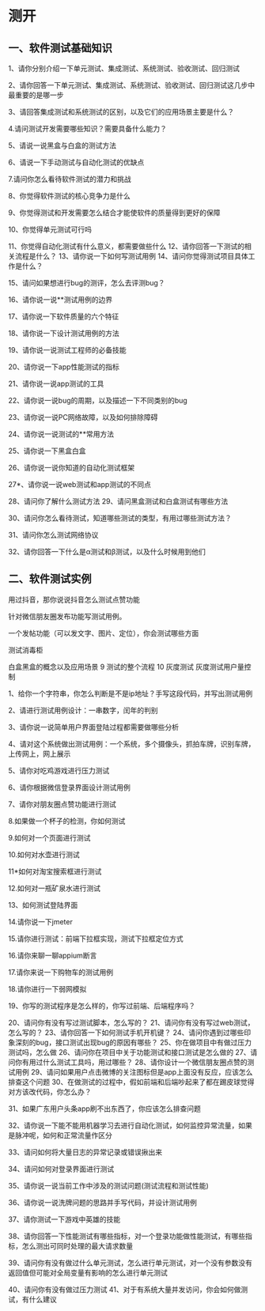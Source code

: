 # 测开

## 一、软件测试基础知识
1、请你分别介绍一下单元测试、集成测试、系统测试、验收测试、回归测试

2、请你回答一下单元测试、集成测试、系统测试、验收测试、回归测试这几步中最重要的是哪一步

3、请回答集成测试和系统测试的区别，以及它们的应用场景主要是什么？

4.请问测试开发需要哪些知识？需要具备什么能力？

5、请说一说黑盒与白盒的测试方法 

6、请说一下手动测试与自动化测试的优缺点

7.请问你怎么看待软件测试的潜力和挑战

8、你觉得软件测试的核心竞争力是什么

9、你觉得测试和开发需要怎么结合才能使软件的质量得到更好的保障

10、你觉得单元测试可行吗

11、你觉得自动化测试有什么意义，都需要做些什么
12、请你回答一下测试的相关流程是什么？
13、请你说一下如何写测试用例
14、请问你觉得测试项目具体工作是什么？

15、请问如果想进行bug的测评，怎么去评测bug？

16、请你说一说**测试用例的边界

17、请你说一下软件质量的六个特征

18、请你说一下设计测试用例的方法

19、请你说一说测试工程师的必备技能

20、请你说一下app性能测试的指标

21、请你说一说app测试的工具

22、请你说一说bug的周期，以及描述一下不同类别的bug

23、请你说一说PC网络故障，以及如何排除障碍

24、请你说一说测试的**常用方法

25、请你说一下黑盒白盒

26、请你说一说你知道的自动化测试框架

27*、请你说一说web测试和app测试的不同点

28、请问你了解什么测试方法
29、请问黑盒测试和白盒测试有哪些方法

30、请问你怎么看待测试，知道哪些测试的类型，有用过哪些测试方法？

31、请问你怎么测试网络协议

32、请你回答一下什么是α测试和β测试，以及什么时候用到他们

## 二、软件测试实例

用过抖音，那你说说抖音怎么测试点赞功能

针对微信朋友圈发布功能写测试用例。

一个发帖功能（可以发文字、图片、定位），你会测试哪些方面

测试消毒柜

白盒黑盒的概念以及应用场景
9 测试的整个流程
10 灰度测试 灰度测试用户量控制

1、给你一个字符串，你怎么判断是不是ip地址？手写这段代码，并写出测试用例

2、请进行测试用例设计：一串数字，闰年的判别

3、请你说一说简单用户界面登陆过程都需要做哪些分析

4、请对这个系统做出测试用例：一个系统，多个摄像头，抓拍车牌，识别车牌，上传网上，网上展示

5、请你对吃鸡游戏进行压力测试

6、请你根据微信登录界面设计测试用例

7、请你对朋友圈点赞功能进行测试

8.如果做一个杯子的检测，你如何测试

9.如何对一个页面进行测试

10.如何对水壶进行测试

11*如何对淘宝搜索框进行测试

12.如何对一瓶矿泉水进行测试

13、如何测试登陆界面

14.请你说一下jmeter

15.请你进行测试：前端下拉框实现，测试下拉框定位方式

16.请你来聊一聊appium断言

17.请你来说一下购物车的测试用例

18.请你进行一下弱网模拟

19、你写的测试程序是怎么样的，你写过前端、后端程序吗？

20、请问你有没有写过测试脚本，怎么写的？
21、请问你有没有写过web测试，怎么写的？
23、请你回答一下如何测试手机开机键？
24、请问你遇到过哪些印象深刻的bug，接口测试出现bug的原因有哪些？
25、你在做项目中有做过压力测试吗，怎么做
26、请问你在项目中关于功能测试和接口测试是怎么做的
27、请问你有用过什么测试工具吗，用过哪些？
28、请你设计一个微信朋友圈点赞的测试用例
29、请问如果用户点击微博的关注图标但是app上面没有反应，应该怎么排查这个问题
30、在做测试的过程中，假如前端和后端吵起来了都在踢皮球觉得对方该改代码，你怎么办？

31、如果广东用户头条app刷不出东西了，你应该怎么排查问题

32、请你说一下能不能用机器学习去进行自动化测试，如何监控异常流量，如果是脉冲呢，如何和正常流量作区分

33、请问如何将大量日志的异常记录或错误揪出来

34、请问如何对登录界面进行测试

35、请你说一说当前工作中涉及的测试问题(测试流程和测试性能)

36、请你说一说洗牌问题的思路并手写代码，并设计测试用例

37、请你测试一下游戏中英雄的技能

38、请你回答一下性能测试有哪些指标，对一个登录功能做性能测试，有哪些指标，怎么测出可同时处理的最大请求数量

39、请问你有没有做过什么单元测试，怎么进行单元测试，对一个没有参数没有返回值但可能对全局变量有影响的怎么进行单元测试

40、请问你有没有做过压力测试
41、对于有系统大量并发访问，你会如何做测试，有什么建议
